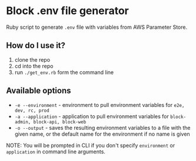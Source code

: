 # Block .env file generator

Ruby script to generate `.env` file with variables from AWS Parameter Store.

## How do I use it?

1. clone the repo
2. cd into the repo
3. run `./get_env.rb` form the command line

## Available options

- `-e --environment` - environment to pull environment variables for `e2e, dev, rc, prod`
- `-a --application` - application to pull environment variables for `block-admin, block-api, block-web`
- `-o --output` - saves the resulting environment variables to a file with the given name, or the default name for the environment if no name is given

NOTE: You will be prompted in CLI if you don't specify `environment` or `application` in command line arguments.

